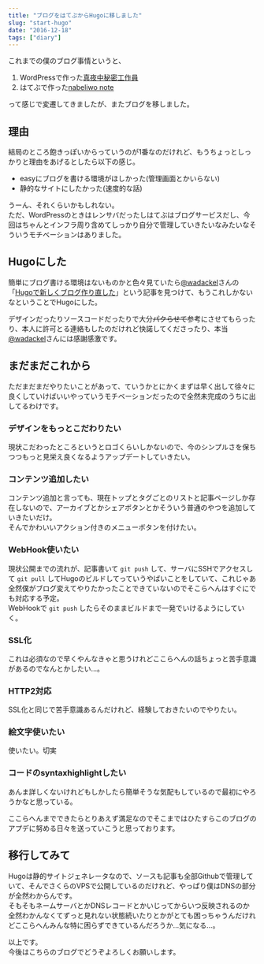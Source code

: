 ```yaml
---
title: "ブログをはてぶからHugoに移しました"
slug: "start-hugo"
date: "2016-12-18"
tags: ["diary"]
---
```


これまでの僕のブログ事情というと、

1. WordPressで作った[真夜中秘密工作員](http://mayonakahimitsukosakuin.com/)
2. はてぶで作った[nabeliwo note](http://nabeliwo.hatenablog.com/)

って感じで変遷してきましたが、またブログを移しました。

## 理由

結局のところ飽きっぽいからっていうのが1番なのだけれど、もうちょっとしっかりと理由をあげるとしたら以下の感じ。

* easyにブログを書ける環境がほしかった(管理画面とかいらない)
* 静的なサイトにしたかった(速度的な話)

うーん、それくらいかもしれない。  
ただ、WordPressのときはレンサバだったしはてぶはブログサービスだし、今回はちゃんとインフラ周り含めてしっかり自分で管理していきたいなみたいなそういうモチベーションはありました。

## Hugoにした

簡単にブログ書ける環境はないものかと色々見ていたら[@wadackel](https://twitter.com/wadackel)さんの「[Hugoで新しくブログ作り直した](https://blog.wadackel.me/2016/hello/)」という記事を見つけて、もうこれしかないなということでHugoにした。

デザインだったりソースコードだったりで大分~~パクらせて~~参考にさせてもらったり、本人に許可とる連絡もしたのだけれど快諾してくださったり、本当[@wadackel](https://twitter.com/wadackel)さんには感謝感激です。

## まだまだこれから

ただまだまだやりたいことがあって、ていうかとにかくまずは早く出して徐々に良くしていけばいいやっていうモチベーションだったので全然未完成のうちに出してるわけです。

### デザインをもっとこだわりたい

現状こだわったところというとロゴくらいしかないので、今のシンプルさを保ちつつもっと見栄え良くなるようアップデートしていきたい。

### コンテンツ追加したい

コンテンツ追加と言っても、現在トップとタグごとのリストと記事ページしか存在しないので、アーカイブとかシェアボタンとかそういう普通のやつを追加していきたいだけ。  
そんでかわいいアクション付きのメニューボタンを付けたい。

### WebHook使いたい

現状公開までの流れが、記事書いて `git push` して、サーバにSSHでアクセスして `git pull` してHugoのビルドしてっていうやばいことをしていて、これじゃあ全然僕がブログ変えてやりたかったことできていないのでそこらへんはすぐにでも対応する予定。  
WebHookで `git push` したらそのままビルドまで一発でいけるようにしていく。

### SSL化

これは必須なので早くやんなきゃと思うけれどここらへんの話ちょっと苦手意識があるのでなんとかしたい…。

### HTTP2対応

SSL化と同じで苦手意識あるんだけれど、経験しておきたいのでやりたい。

### 絵文字使いたい

使いたい。切実

### コードのsyntaxhighlightしたい

あんま詳しくないけれどもしかしたら簡単そうな気配もしているので最初にやろうかなと思っている。

ここらへんまでできたらとりあえず満足なのでそこまではひたすらこのブログのアプデに努める日々を送っていこうと思っております。

## 移行してみて

Hugoは静的サイトジェネレータなので、ソースも記事も全部Githubで管理していて、そんでさくらのVPSで公開しているのだけれど、やっぱり僕はDNSの部分が全然わからんです。  
そもそもネームサーバとかDNSレコードとかいじってからいつ反映されるのか全然わかんなくてずっと見れない状態続いたりとかがとても困っちゃうんだけれどここらへんみんな特に困らずできているんだろうか…気になる…。

以上です。  
今後はこちらのブログでどうぞよろしくお願いします。

